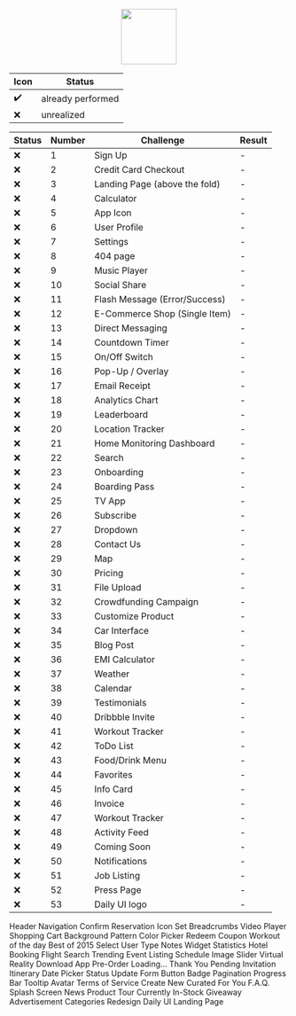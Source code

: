 <p align="center">
  <img src="http://c.fastcdn.co/t/2d431185/cf164cbe/1519755109-27943132-105x105-Daily-UI-Logo.png" width="100">
</p>

| Icon | Status |
---- | ----
:heavy_check_mark: | already performed
:x: | unrealized

| Status | Number | Challenge | Result
---- | ---- | ---------- | ----------------
:x: | 1 | Sign Up | - |
:x: | 2 | Credit Card Checkout | - |
:x: | 3 | Landing Page (above the fold) | - |
:x: | 4 | Calculator | - |
:x: | 5 | App Icon | - |
:x: | 6 | User Profile | - |
:x: | 7 | Settings | - |
:x: | 8 | 404 page | - |
:x: | 9 | Music Player | - |
:x: | 10 | Social Share | - |
:x: | 11 | Flash Message (Error/Success) | - |
:x: | 12 | E-Commerce Shop (Single Item) | - |
:x: | 13 | Direct Messaging | - |
:x: | 14 | Countdown Timer | - |
:x: | 15 | On/Off Switch | - |
:x: | 16 | Pop-Up / Overlay | - |
:x: | 17 | Email Receipt | - |
:x: | 18 | Analytics Chart | - |
:x: | 19 | Leaderboard | - |
:x: | 20 | Location Tracker | - |
:x: | 21 | Home Monitoring Dashboard | - |
:x: | 22 | Search | - |
:x: | 23 | Onboarding | - |
:x: | 24 | Boarding Pass | - |
:x: | 25 | TV App | - |
:x: | 26 | Subscribe | - |
:x: | 27 | Dropdown | - |
:x: | 28 | Contact Us | - |
:x: | 29 | Map | - |
:x: | 30 | Pricing | - |
:x: | 31 | File Upload | - |
:x: | 32 | Crowdfunding Campaign | - |
:x: | 33 | Customize Product | - |
:x: | 34 | Car Interface | - |
:x: | 35 | Blog Post | - |
:x: | 36 | EMI Calculator | - |
:x: | 37 | Weather | - |
:x: | 38 | Calendar | - |
:x: | 39 | Testimonials | - |
:x: | 40 | Dribbble Invite | - |
:x: | 41 | Workout Tracker | - |
:x: | 42 | ToDo List | - |
:x: | 43 | Food/Drink Menu | - |
:x: | 44 | Favorites | - |
:x: | 45 | Info Card | - |
:x: | 46 | Invoice | - |
:x: | 47 | Workout Tracker | - |
:x: | 48 | Activity Feed | - |
:x: | 49 | Coming Soon | - |
:x: | 50 | Notifications | - |
:x: | 51 | Job Listing | - |
:x: | 52 | Press Page | - |
:x: | 53 | Daily UI logo | - |

Header Navigation
Confirm Reservation
Icon Set
Breadcrumbs
Video Player
Shopping Cart
Background Pattern
Color Picker
Redeem Coupon
Workout of the day
Best of 2015
Select User Type
Notes Widget
Statistics
Hotel Booking
Flight Search
Trending
Event Listing
Schedule
Image Slider
Virtual Reality
Download App
Pre-Order
Loading...
Thank You
Pending Invitation
Itinerary
Date Picker
Status Update
Form
Button
Badge
Pagination
Progress Bar
Tooltip
Avatar
Terms of Service
Create New
Curated For You
F.A.Q.
Splash Screen
News
Product Tour
Currently In-Stock
Giveaway
Advertisement
Categories
Redesign Daily UI Landing Page
